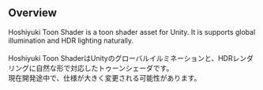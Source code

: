 ## Overview
Hoshiyuki Toon Shader is a toon shader asset for Unity. It is supports global illumination and HDR lighting naturally.<br />
<br />
Hoshiyuki Toon ShaderはUnityのグローバルイルミネーションと、HDRレンダリングに自然な形で対応したトゥーンシェーダです。<br />
現在開発途中で、仕様が大きく変更される可能性があります。
